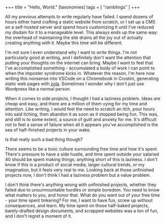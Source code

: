 +++
title = "Hello, World."
[taxonomies]
tags = [ "ramblings" ]
+++

All my previous attempts to write regularly have failed. I spend dozens of hours either hand crafting a static website from scratch, or I set up a CMS on a self-hosted server and spend hours customizing it until I've reduced my disdain for it to a manageable level. This always ends up the same way: the overhead of maintaining the site drains all the joy out of actually creating anything with it. Maybe this time will be different.

I'm not sure I even understand why I want to write things. I'm not particularly good at writing, and I definitely don't want the attention that putting your thoughts on the internet can bring. Maybe I want to feel that I've accomplished something - accumulated a body of work I can point to when the imposter syndrome kicks in. Whatever the reason, I'm here now writing this nonsense into VSCode on a Chromebook in Crostini, generating static web pages with [zola](https://github.com/getzola/zola). Sometimes I wonder why I don't just use Wordpress like a normal person.

When it comes to side projects, I thought I had a laziness problem. Ideas are cheap and easy, and there are a million of them vying for my time and attention. Like writing, I would feel the need to scratch an itch, pour hours into said itching, then abandon it as soon as it stopped being fun. This was, and still is to some extent, a source of guilt and anxiety for me. It's difficult not to feel a sense of failure when all it appears you've accomplished is the sea of half-finished projects in your wake.

Is that really such a bad thing though? 

There seems to be a toxic culture surrounding free time and how it's spent. There's pressure to have a side hustle, and time spent outside  your salaried 40 should be spent making things; anything short of this is laziness. I don't know if this is a product of social media, larger cultural trends, or my imagination, but it feels very real to me. Looking back at those unfinished projects now, I don't think I had a laziness problem but a value problem.

I don't think there's anything wrong with unfinished projects, whether they failed due to unsurmountable hurdles or simple boredom. You need to know what matters to you, and honor that. What do you want out of your free time - your time spent tinkering? For me, I want to have fun, screw up without consequences, and learn. My time spent on those half-baked projects, barely-drafted design documents, and scrapped websites was a ton of fun, and I don't regret a moment of it.